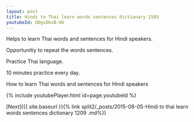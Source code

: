 ```yaml
---
layout: post
title: Hindi to Thai learn words sentences dictionary 1503 
youtubeId: QDgvDkxB-UU
---
```

 
 
Helps to learn Thai words and sentences for Hindi speakers.

Opportunitiy to repeat the words sentences. 

Practice Thai language. 
 
10 minutes practice every day. 
 
How to learn Thai words and sentences for Hindi speakers 
 
{% include youtubePlayer.html id=page.youtubeId %}
 
 
[Next]({{ site.baseurl }}{% link  split2/_posts/2015-08-05-Hindi to thai learn words sentences dictionary 1209 .md%})
 
